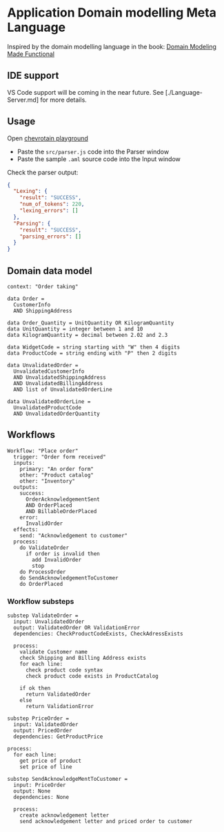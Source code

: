 # Application Domain modelling Meta Language

Inspired by the domain modelling language in the book: [Domain Modeling Made Functional](https://pragprog.com/book/swdddf/domain-modeling-made-functional)

## IDE support

VS Code support will be coming in the near future. See [./Language-Server.md] for more details.

## Usage

Open [chevrotain playground](https://sap.github.io/chevrotain/playground/)

- Paste the `src/parser.js` code into the Parser window
- Paste the sample `.aml` source code into the Input window

Check the parser output:

```json
{
  "Lexing": {
    "result": "SUCCESS",
    "num_of_tokens": 220,
    "lexing_errors": []
  },
  "Parsing": {
    "result": "SUCCESS",
    "parsing_errors": []
  }
}
```

## Domain data model

```aml
context: "Order taking"

data Order =
  CustomerInfo
  AND ShippingAddress

data Order_Quantity = UnitQuantity OR KilogramQuantity
data UnitQuantity = integer between 1 and 10
data KilogramQuantity = decimal between 2.02 and 2.3

data WidgetCode = string starting with "W" then 4 digits
data ProductCode = string ending with "P" then 2 digits

data UnvalidatedOrder =
  UnvalidatedCustomerInfo
  AND UnvalidatedShippingAddress
  AND UnvalidatedBillingAddress
  AND list of UnvalidatedOrderLine

data UnvalidatedOrderLine =
  UnvalidatedProductCode
  AND UnvalidatedOrderQuantity
```

## Workflows

```aml
Workflow: "Place order"
  trigger: "Order form received"
  inputs:
    primary: "An order form"
    other: "Product catalog"
    other: "Inventory"
  outputs:
    success:
      OrderAcknowledgementSent
      AND OrderPlaced
      AND BillableOrderPlaced
    error:
      InvalidOrder
  effects:
    send: "Acknowledgement to customer"
  process:
    do ValidateOrder
      if order is invalid then
        add InvalidOrder
        stop
    do ProcessOrder
    do SendAcknowledgementToCustomer
    do OrderPlaced
```

### Workflow substeps

```aml
substep ValidateOrder =
  input: UnvalidatedOrder
  output: ValidatedOrder OR ValidationError
  dependencies: CheckProductCodeExists, CheckAdressExists

  process:
    validate Customer name
    check Shipping and Billing Address exists
    for each line:
      check product code syntax
      check product code exists in ProductCatalog

    if ok then
      return ValidatedOrder
    else
      return ValidationError

substep PriceOrder =
  input: ValidatedOrder
  output: PricedOrder
  dependencies: GetProductPrice

process:
  for each line:
    get price of product
    set price of line

substep SendAcknowledgeMentToCustomer =
  input: PriceOrder
  output: None
  dependencies: None

  process:
    create acknowledgement letter
    send acknowledgement letter and priced order to customer
```
